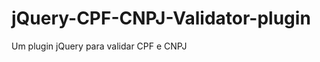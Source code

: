 jQuery-CPF-CNPJ-Validator-plugin
================================

Um plugin jQuery para validar CPF e CNPJ
